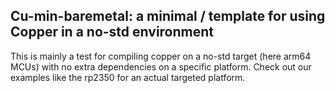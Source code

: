 ## Cu-min-baremetal: a minimal / template for using Copper in a no-std environment

This is mainly a test for compiling copper on a no-std target (here arm64 MCUs) with no extra dependencies on a specific platform.
Check out our examples like the rp2350 for an actual targeted platform.

